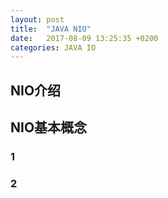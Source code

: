 ```yaml
---
layout: post
title:  "JAVA NIO"
date:   2017-08-09 13:25:35 +0200
categories: JAVA IO
---
```


## NIO介绍

    
## NIO基本概念

### 1

### 2

## 